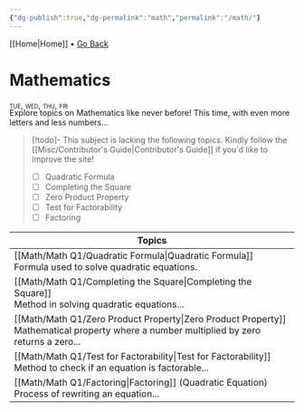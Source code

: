 ```yaml
---
{"dg-publish":true,"dg-permalink":"math","permalink":"/math/"}
---
```


[[Home\|Home]] • <a href="javascript:history.back()">Go Back</a>


# Mathematics

<div style="font-variant: small-caps; margin-bottom: -18px;">tue, wed, thu, fri</div>

Explore topics on Mathematics like never before! This time, with even more letters and less numbers...

>[!todo]- This subject is lacking the following topics. Kindly follow the [[Misc/Contributor's Guide\|Contributor's Guide]] if you'd like to improve the site!
>- [ ] Quadratic Formula
>- [ ] Completing the Square
>- [ ] Zero Product Property
>- [ ] Test for Factorability
>- [ ] Factoring


| Topics                                                                                                  |
| ------------------------------------------------------------------------------------------------------- |
| [[Math/Math Q1/Quadratic Formula\|Quadratic Formula]] <br>Formula used to solve quadratic equations.                                    |
| [[Math/Math Q1/Completing the Square\|Completing the Square]] <br>Method in solving quadratic equations...                                  |
| [[Math/Math Q1/Zero Product Property\|Zero Product Property]] <br>Mathematical property where a number multiplied by zero returns a zero... |
| [[Math/Math Q1/Test for Factorability\|Test for Factorability]] <br>Method to check if an equation is factorable...                          |
| [[Math/Math Q1/Factoring\|Factoring]]  (Quadratic Equation)<br>Process of rewriting an equation...                              |
